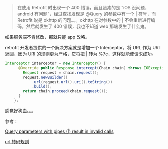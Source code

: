 > 在使用 Retrofit 时出现一个 400 错误，而且蛋疼的是 “iOS 没问题，android 有问题”，经过查找发现是 @Query 的参数中有一个 | 符号，而 Retrofit 说是 okhttp 的问题。。。okhttp 在对参数中的 | 不会重新进行编码，然后就发生了 400 错误，我也不知道 web 那端发生了什么鬼。

如果服务端不肯修改，那就只能 app 改咯。

retrofit 开发者提供的一个解决方案就是增加一个 Interceptor，将 URL 作为 URI 返回，因为 URI 的规则更为严格，它将把 | 转为 %7c，这样就能使请求成功。

```java
Interceptor interceptor = new Interceptor() {
      @Override public Response intercept(Chain chain) throws IOException {
        Request request = chain.request();
        request.newBuilder()
            .url(request.url().uri().toString())
            .build();
        return chain.proceed(chain.request());
      }
    };
```

感觉好狗血。。。







参考：

[Query parameters with pipes (\|) result in invalid calls](https://github.com/square/okhttp/issues/3393)

[url 转码规则](https://docs.google.com/spreadsheets/d/1BgGAhJ5WE3JBsATeudamiBzxmgEhwkfcFqQmPx8qrkc/edit#gid=0)